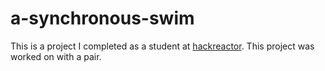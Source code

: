 # a-synchronous-swim
This is a project I completed as a student at [hackreactor](http://hackreactor.com). This project was worked on with a pair.